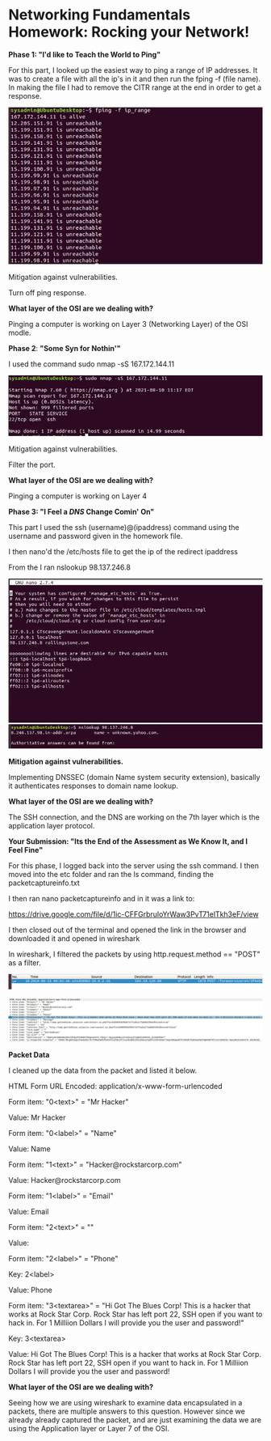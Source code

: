 # Networking Fundamentals Homework: Rocking your Network!

**Phase 1: "I'd like to Teach the World to Ping"**

For this part, I looked up the easiest way to ping a range of IP
addresses. It was to create a file with all the ip\'s in it and then run
the fping -f (file name). In making the file I had to remove the CITR
range at the end in order to get a response.

![ping range](https://github.com/shansen18/BootCamp/blob/main/Week08/screen%20shots/Ping%20results.jpg)

Mitigation against vulnerabilities.

Turn off ping response.

**What layer of the OSI are we dealing with?**

Pinging a computer is working on Layer 3 (Networking Layer) of the OSI
modle.

**Phase 2**: **"Some Syn for Nothin'"**

I used the command sudo nmap -sS 167.172.144.11

![nmap](https://github.com/shansen18/BootCamp/blob/main/Week08/screen%20shots/NMAP.jpg)

Mitigation against vulnerabilities.

Filter the port.

**What layer of the OSI are we dealing with?**

Pinging a computer is working on Layer 4

**Phase 3: "I Feel a *DNS* Change Comin' On"**

This part I used the ssh (username)@(ipaddress) command using the
username and password given in the homework file.

I then nano'd the /etc/hosts file to get the ip of the redirect
ipaddress

From the I ran nslookup 98.137.246.8

![host](https://github.com/shansen18/BootCamp/blob/main/Week08/screen%20shots/hosts%20file.jpg)
![nslookup](https://github.com/shansen18/BootCamp/blob/main/Week08/screen%20shots/nslookup.jpg)

**Mitigation against vulnerabilities.**

Implementing DNSSEC (domain Name system security extension), basically
it authenticates responses to domain name lookup.

**What layer of the OSI are we dealing with?**

The SSH connection, and the DNS are working on the 7th layer which is
the application layer protocol.



**Your Submission: "Its the End of the Assessment as We Know It, and I Feel Fine"**

For this phase, I logged back into the server using the ssh command. I
then moved into the etc folder and ran the ls command, finding the
packetcaptureinfo.txt

I then ran nano packetcaptureinfo and in it was a link to:

<https://drive.google.com/file/d/1ic-CFFGrbruloYrWaw3PvT71elTkh3eF/view>

I then closed out of the terminal and opened the link in the browser and
downloaded it and opened in wireshark

In wireshark, I filtered the packets by using http.request.method ==
\"POST\" as a filter.

![post1](https://github.com/shansen18/BootCamp/blob/main/Week08/screen%20shots/post1.png)

![post2](https://github.com/shansen18/BootCamp/blob/main/Week08/screen%20shots/post%20packet.jpg)

**Packet Data**

I cleaned up the data from the packet and listed it below.

HTML Form URL Encoded: application/x-www-form-urlencoded

Form item: \"0\<text>\" = \"Mr Hacker\"

Value: Mr Hacker

Form item: \"0\<label>\" = \"Name\"

Value: Name

Form item: \"1\<text>\" = \"Hacker\@rockstarcorp.com\"

Value: Hacker\@rockstarcorp.com

Form item: \"1\<label>\" = \"Email\"

Value: Email

Form item: \"2\<text>\" = \"\"

Value:

Form item: \"2\<label>\" = \"Phone\"

Key: 2\<label>

Value: Phone

Form item: \"3\<textarea>\" = \"Hi Got The Blues Corp! This is a hacker
that works at Rock Star Corp. Rock Star has left port 22, SSH open if
you want to hack in. For 1 Milliion Dollars I will provide you the user
and password!\"

Key: 3\<textarea>

Value: Hi Got The Blues Corp! This is a hacker that works at Rock Star
Corp. Rock Star has left port 22, SSH open if you want to hack in. For 1
Milliion Dollars I will provide you the user and password!



**What layer of the OSI are we dealing with?**

Seeing how we are using wireshark to examine data encapsulated in a
packets, there are multiple answers to this question. However since we
already already captured the packet, and are just examining the data we
are using the Application layer or Layer 7 of the OSI.

